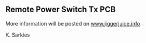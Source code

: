 Remote Power Switch Tx PCB
--------------------------

More information will be posted on www.jiggerjuice.info

K. Sarkies

